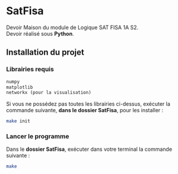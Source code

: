 # SatFisa

Devoir Maison du module de Logique SAT FISA 1A S2.  
Devoir réalisé sous **Python**.

## Installation du projet

### Librairies requis

```python
numpy
matplotlib
networkx (pour la visualisation)
```

Si vous ne possédez pas toutes les librairies ci-dessus, exécuter la commande suivante, **dans le dossier SatFisa**, pour les installer :

```bash
make init
```

### Lancer le programme

Dans le **dossier SatFisa**, exécuter dans votre terminal la commande suivante :  

```bash
make
```